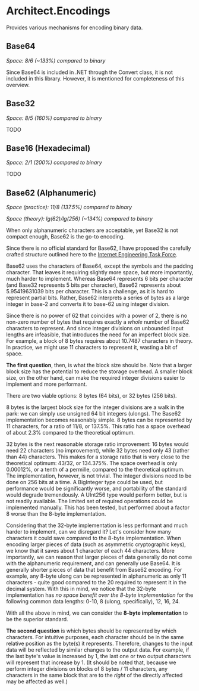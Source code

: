 # Architect.Encodings
Provides various mechanisms for encoding binary data.

## Base64

_Space: 8/6 (~133%) compared to binary_

Since Base64 is included in .NET through the Convert class, it is not included in this library. However, it is mentioned for completeness of this overview.

## Base32

_Space: 8/5 (160%) compared to binary_

TODO

## Base16 (Hexadecimal)

_Space: 2/1 (200%) compared to binary_

TODO

## Base62 (Alphanumeric)

_Space (practice): 11/8 (137.5%) compared to binary_

_Space (theory): lg(62)/lg(256) (~134%) compared to binary_

When only alphanumeric characters are acceptable, yet Base32 is not compact enough, Base62 is the go-to encoding.

Since there is no official standard for Base62, I have proposed the carefully crafted structure outlined here to the [Internet Engineering Task Force](https://ietf.org/).

Base62 uses the characters of Base64, except the symbols and the padding character. That leaves it requiring slightly more space, but more importantly, much harder to implement. Whereas Base64 represents 6 bits per character (and Base32 represents 5 bits per character), Base62 represents about 5.95419631039 bits per character. This is a challenge, as it is hard to represent partial bits. Rather, Base62 interprets a series of bytes as a large integer in base-2 and converts it to base-62 using integer division.

Since there is no power of 62 that coincides with a power of 2, there is no non-zero number of bytes that requires exactly a _whole_ number of Base62 characters to represent. And since integer divisions on unbounded input lengths are infeasible, that introduces the need for an imperfect block size. For example, a block of 8 bytes requires about 10.7487 characters in theory. In practice, we might use 11 characters to represent it, wasting a bit of space.

**The first question**, then, is what the block size should be. Note that a larger block size has the potential to reduce the storage overhead. A smaller block size, on the other hand, can make the required integer divisions easier to implement and more performant.

There are two viable options: 8 bytes (64 bits), or 32 bytes (256 bits).

8 bytes is the largest block size for the integer divisions are a walk in the park: we can simply use unsigned 64 bit integers (ulongs). The Base62 implementation becomes reasonably simple. 8 bytes can be represented by 11 characters, for a ratio of 11/8, or 137.5%. This ratio has a space overhead of about 2.3% compared to the theoretical optimum.

32 bytes is the next reasonable storage ratio improvement: 16 bytes would need 22 characters (no improvement), while 32 bytes need only 43 (rather than 44) characters. This makes for a storage ratio that is very close to the theoretical optimum: 43/32, or 134.375%. The space overhead is only 0.00012%, or a tenth of a permille, compared to the theoretical optimum. The implementation, however, is not trivial. The integer divisions need to be done on 256 bits at a time. A BigInteger type could be used, but performance would be significantly worse, and portability of the standard would degrade tremendously. A UInt256 type would perform better, but is not readily available. The limited set of required operations could be implemented manually. This has been tested, but performed about a factor 8 worse than the 8-byte implementation.

Considering that the 32-byte implementation is less performant and much harder to implement, can we disregard it? Let's consider how many characters it could save compared to the 8-byte implementation. When encoding larger pieces of data (such as asymmetric cryptographic keys), we know that it saves about 1 character of each 44 characters. More importantly, we can reason that larger pieces of data generally do not come with the alphanumeric requirement, and can generally use Base64. It is generally shorter pieces of data that benefit from Base62 encoding. For example, any 8-byte ulong can be represented in alphanumeric as only 11 characters - quite good compared to the 20 required to represent it in the decimal system. With this in mind, we notice that the 32-byte implementation has _no space benefit over the 8-byte implementation_ for the following common data lengths: 0-10, 8 (ulong, specifically), 12, 16, 24.

With all the above in mind, we can consider the **8-byte implementation** to be the superior standard.

**The second question** is which bytes should be represented by which characters. For intuitive purposes, each character should be in the same relative position as the byte(s) it represents. Therefore, changes to the input data will be reflected by similar changes to the output data. For example, if the last byte's value is increased by 1, the last one or two output characters will represent that increase by 1. (It should be noted that, because we perform integer divisions on blocks of 8 bytes / 11 characters, any characters in the same block that are to the _right_ of the directly affected may be affected as well.)
